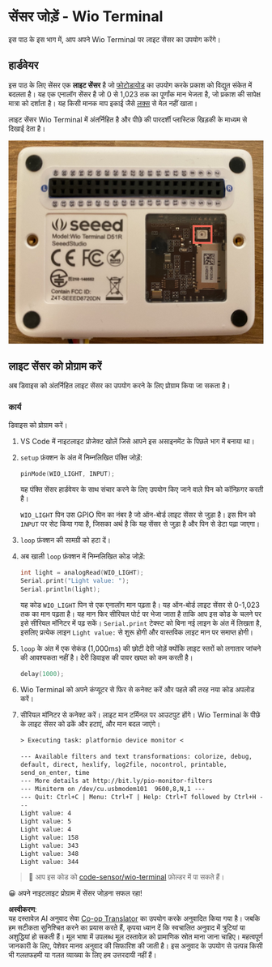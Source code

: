 <!--
CO_OP_TRANSLATOR_METADATA:
{
  "original_hash": "7f4ad0ef54f248b85b92187c94cf9dcb",
  "translation_date": "2025-08-25T17:24:46+00:00",
  "source_file": "1-getting-started/lessons/3-sensors-and-actuators/wio-terminal-sensor.md",
  "language_code": "hi"
}
-->
# सेंसर जोड़ें - Wio Terminal

इस पाठ के इस भाग में, आप अपने Wio Terminal पर लाइट सेंसर का उपयोग करेंगे।

## हार्डवेयर

इस पाठ के लिए सेंसर एक **लाइट सेंसर** है जो [फोटोडायोड](https://wikipedia.org/wiki/Photodiode) का उपयोग करके प्रकाश को विद्युत संकेत में बदलता है। यह एक एनालॉग सेंसर है जो 0 से 1,023 तक का पूर्णांक मान भेजता है, जो प्रकाश की सापेक्ष मात्रा को दर्शाता है। यह किसी मानक माप इकाई जैसे [लक्स](https://wikipedia.org/wiki/Lux) से मेल नहीं खाता।

लाइट सेंसर Wio Terminal में अंतर्निहित है और पीछे की पारदर्शी प्लास्टिक खिड़की के माध्यम से दिखाई देता है।

![Wio Terminal के पीछे का लाइट सेंसर](../../../../../translated_images/wio-light-sensor.b1f529f3c95f51654f2e2c1d2d4b55fe547d189f588c974f5c2462c728133840.hi.png)

## लाइट सेंसर को प्रोग्राम करें

अब डिवाइस को अंतर्निहित लाइट सेंसर का उपयोग करने के लिए प्रोग्राम किया जा सकता है।

### कार्य

डिवाइस को प्रोग्राम करें।

1. VS Code में नाइटलाइट प्रोजेक्ट खोलें जिसे आपने इस असाइनमेंट के पिछले भाग में बनाया था।

1. `setup` फ़ंक्शन के अंत में निम्नलिखित पंक्ति जोड़ें:

    ```cpp
    pinMode(WIO_LIGHT, INPUT);
    ```

    यह पंक्ति सेंसर हार्डवेयर के साथ संचार करने के लिए उपयोग किए जाने वाले पिन को कॉन्फ़िगर करती है।

    `WIO_LIGHT` पिन उस GPIO पिन का नंबर है जो ऑन-बोर्ड लाइट सेंसर से जुड़ा है। इस पिन को `INPUT` पर सेट किया गया है, जिसका अर्थ है कि यह सेंसर से जुड़ा है और पिन से डेटा पढ़ा जाएगा।

1. `loop` फ़ंक्शन की सामग्री को हटा दें।

1. अब खाली `loop` फ़ंक्शन में निम्नलिखित कोड जोड़ें:

    ```cpp
    int light = analogRead(WIO_LIGHT);
    Serial.print("Light value: ");
    Serial.println(light);
    ```

    यह कोड `WIO_LIGHT` पिन से एक एनालॉग मान पढ़ता है। यह ऑन-बोर्ड लाइट सेंसर से 0-1,023 तक का मान पढ़ता है। यह मान फिर सीरियल पोर्ट पर भेजा जाता है ताकि आप इस कोड के चलने पर इसे सीरियल मॉनिटर में पढ़ सकें। `Serial.print` टेक्स्ट को बिना नई लाइन के अंत में लिखता है, इसलिए प्रत्येक लाइन `Light value:` से शुरू होगी और वास्तविक लाइट मान पर समाप्त होगी।

1. `loop` के अंत में एक सेकंड (1,000ms) की छोटी देरी जोड़ें क्योंकि लाइट स्तरों को लगातार जांचने की आवश्यकता नहीं है। देरी डिवाइस की पावर खपत को कम करती है।

    ```cpp
    delay(1000);
    ```

1. Wio Terminal को अपने कंप्यूटर से फिर से कनेक्ट करें और पहले की तरह नया कोड अपलोड करें।

1. सीरियल मॉनिटर से कनेक्ट करें। लाइट मान टर्मिनल पर आउटपुट होंगे। Wio Terminal के पीछे के लाइट सेंसर को ढकें और हटाएं, और मान बदल जाएंगे।

    ```output
    > Executing task: platformio device monitor <

    --- Available filters and text transformations: colorize, debug, default, direct, hexlify, log2file, nocontrol, printable, send_on_enter, time
    --- More details at http://bit.ly/pio-monitor-filters
    --- Miniterm on /dev/cu.usbmodem101  9600,8,N,1 ---
    --- Quit: Ctrl+C | Menu: Ctrl+T | Help: Ctrl+T followed by Ctrl+H ---
    Light value: 4
    Light value: 5
    Light value: 4
    Light value: 158
    Light value: 343
    Light value: 348
    Light value: 344
    ```

> 💁 आप इस कोड को [code-sensor/wio-terminal](../../../../../1-getting-started/lessons/3-sensors-and-actuators/code-sensor/wio-terminal) फ़ोल्डर में पा सकते हैं।

😀 अपने नाइटलाइट प्रोग्राम में सेंसर जोड़ना सफल रहा!

**अस्वीकरण**:  
यह दस्तावेज़ AI अनुवाद सेवा [Co-op Translator](https://github.com/Azure/co-op-translator) का उपयोग करके अनुवादित किया गया है। जबकि हम सटीकता सुनिश्चित करने का प्रयास करते हैं, कृपया ध्यान दें कि स्वचालित अनुवाद में त्रुटियां या अशुद्धियां हो सकती हैं। मूल भाषा में उपलब्ध मूल दस्तावेज़ को प्रामाणिक स्रोत माना जाना चाहिए। महत्वपूर्ण जानकारी के लिए, पेशेवर मानव अनुवाद की सिफारिश की जाती है। इस अनुवाद के उपयोग से उत्पन्न किसी भी गलतफहमी या गलत व्याख्या के लिए हम उत्तरदायी नहीं हैं।